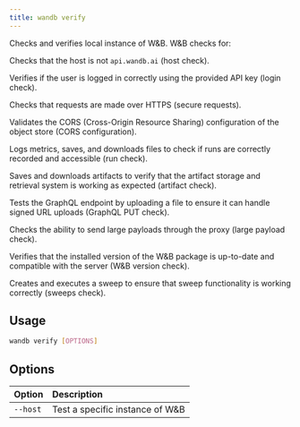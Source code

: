 ```yaml
---
title: wandb verify
---
```


Checks and verifies local instance of W&B. W&B checks for:

Checks that the host is not `api.wandb.ai` (host check).

Verifies if the user is logged in correctly using the provided API key (login check).

Checks that requests are made over HTTPS (secure requests).

Validates the CORS (Cross-Origin Resource Sharing) configuration of the object store (CORS configuration).

Logs metrics, saves, and downloads files to check if runs are correctly recorded and accessible (run check).

Saves and downloads artifacts to verify that the artifact storage and retrieval system is working as expected (artifact check).

Tests the GraphQL endpoint by uploading a file to ensure it can handle signed URL uploads (GraphQL PUT check).

Checks the ability to send large payloads through the proxy (large payload check).

Verifies that the installed version of the W&B package is up-to-date and compatible with the server (W&B version check).

Creates and executes a sweep to ensure that sweep functionality is working correctly (sweeps check).

## Usage

```bash
wandb verify [OPTIONS]
```

## Options

| Option | Description |
| :--- | :--- |
| `--host` | Test a specific instance of W&B |
